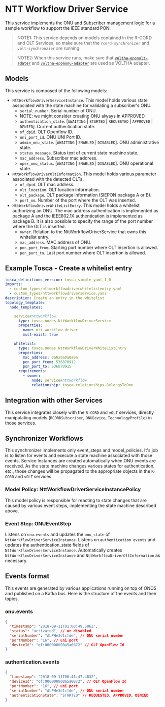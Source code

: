 # NTT Workflow Driver Service

This service implements the ONU and Subscriber management logic for a sample workflow to support the IEEE standard PON. 

> NOTE1: This service depends on models contained in the R-CORD and OLT Services, so make sure that the `rcord-synchronizer` and `volt-synchronzier` are running

> NOTE2: When this service runs, make sure that [`voltha-eponolt-adater`](https://github.com/opencord/voltha-eponolt-adapter) and [`voltha-epononu-adapter`](https://github.com/opencord/voltha-epononu-adapter) are used as VOLTHA adapter. 

## Models

This service is composed of the following models:

- `NttWorkflowDriverServiceInstance`. This model holds various state associated with the state machine for validating a subscriber's ONU.
    - `serial_number`. Serial number of ONU.
    - NOTE: we might consider creating ONU always in APPROVED 
    - `authentication_state`. [`AWAITING` | `STARTED` | `REQUESTED` | `APPROVED` | `DENIED`]. Current authentication state.
    - `of_dpid`. OLT Openflow ID.
    - `uni_port_id`. ONU UNI Port ID.
    - `admin_onu_state`. [`AWAITING` | `ENABLED` | `DISABLED`]. ONU administrative state.
    - `status_message`. Status text of current state machine state.
    - `mac_address`. Subscriber mac address.
    - `oper_onu_status`. [`AWAITING` | `ENABLED` | `DISABLED`]. ONU operational state.
- `NttWorkflowDriverOltInformation`. This model holds various parameter associated with the detected OLTs.
    - `of_dpid`. OLT mac address.
    - `olt_location`. OLT location information. 
    - `olt_package`. OLT package information (SIEPON package A or B). 
    - `port_no`. Number of the port where the OLT was inserted. 
- `NttWorkflowDriverWhiteListEntry`. This model holds a whitelist authorizing an ONU. The mac address authentication is implemented as package A and the IEEE802.1X authentication is implemented as package B. It is also possible to specify the range of the port number where the OLT is inserted. 
    - `owner`. Relation to the NttWorkflowDriverService that owns this whitelist entry.
    - `mac_address`. MAC address of ONU.
    - `pon_port_from`. Starting port number where OLT insertion is allowed. 
    - `pon_port_to`. Last port number where OLT insertion is allowed.

## Example Tosca - Create a whitelist entry

```yaml
tosca_definitions_version: tosca_simple_yaml_1_0
imports:
  - custom_types/nttworkflowdriverwhitelistentry.yaml
  - custom_types/nttworkflowdriverservice.yaml
description: Create an entry in the whitelist
topology_template:
  node_templates:

    service#nttworkflow:
      type: tosca.nodes.NttWorkflowDriverService
      properties:
        name: ntt-workflow-driver
        must-exist: true

    whitelist:
      type: tosca.nodes.NttWorkflowDriverWhiteListEntry
      properties:
        mac_address: 0a0a0a0a0a0a
        pon_port_from: 536870912
        pon_port_to: 536870915
      requirements:
        - owner:
            node: service#nttworkflow
            relationship: tosca.relationships.BelongsToOne
```

## Integration with other Services

This service integrates closely with the `R-CORD` and `vOLT` services, directly manipulating models (`RCORDSubscriber`, `ONUDevice`, `TechnologyProfile`) in those services.

## Synchronizer Workflows

This synchronizer implements only event_steps and model_policies. It's job is to listen for events and execute a state machine associated with those events. Service Instances are created automatically when ONU events are received. As the state machine changes various states for authentication, etc., those changes will be propagated to the appropriate objects in the `R-CORD` and `vOLT` services.

### Model Policy: NttWorkflowDriverServiceInstancePolicy

This model policy is responsible for reacting to state changes that are caused by various event steps, implementing the state machine described above.

### Event Step: ONUEventStep

Listens on `onu.events` and updates the `onu_state` of `NttWorkflowDriverServiceInstance`. Listens on `authentication events` and updates the authentication_state fields of `NttWorkflowDriverServiceInstance`. Automatically creates `NttWorkflowDriverServiceInstance` and `NttWorkflowDriverOltInformation` as necessary.

## Events format

This events are generated by various applications running on top of ONOS and published on a Kafka bus.
Here is the structure of the events and their topics.

### onu.events

```json
{
  "timestamp": "2018-09-11T01:00:49.506Z",
  "status": "activated", // or disabled
  "serialNumber": "ALPHe3d1cfde", // ONU serial number
  "portNumber": "16", // uni port
  "deviceId": "of:000000000a5a0072" // OLT OpenFlow Id
}
```

### authentication.events

```json
{
  "timestamp": "2018-09-11T00:41:47.483Z",
  "deviceId": "of:000000000a5a0072", // OLT OpenFlow Id
  "portNumber": "16", // uni port
  "serialNumber": "ALPHe3d1cfde", // ONU serial number
  "authenticationState": "STARTED" // REQUESTED, APPROVED, DENIED
}
```
